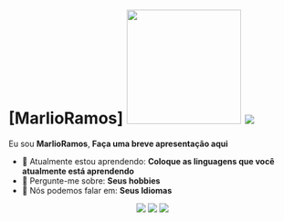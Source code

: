 
# [MarlioRamos] <img src="https://mf.b37mrtl.ru/rbthmedia/images/2023.01/original/63c664178a60666151356ae1.jpg" width="200px"> <img src ="https://www.clickescolar.com.br/wp-content/uploads/2023/05/bandeira-do-brasil-para-imprimir02.jpg">


Eu sou <strong>MarlioRamos</strong>, <strong>Faça uma breve apresentação aqui</strong> 

- 🚀 Atualmente estou aprendendo: <strong>Coloque as linguagens que você atualmente está aprendendo</strong> 
- 💬 Pergunte-me sobre: <strong>Seus hobbies</strong>
- 📣 Nós podemos falar em: <strong>Seus Idiomas</strong>

<div align="center">

  <a href="#" alt="Gmail">
    <img src="https://img.shields.io/badge/-Gmail-FF0000?style=flat-square&labelColor=FF0000&logo=gmail&logoColor=white&link=LINK-DO-SEU-EMAIL"/></a>

  <a href="#" alt="Linkedin">
    <img src="https://img.shields.io/badge/-Linkedin-0e76a8?style=flat-square&logo=Linkedin&logoColor=white&link=LINK-DO-SEU-LINKEDIN" /></a>

  <a href="#" alt="Instagram">
    <img src="https://img.shields.io/badge/-Instagram-DF0174?style=flat-square&labelColor=DF0174&logo=instagram&logoColor=white&link=LINK-DO-SEU-INSTAGRAM"/></a>

</contador>
